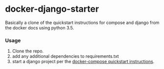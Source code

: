 # docker-django-starter

Basically a clone of the quickstart instructions for compose and django from the docker docs using python 3.5. 

### Usage

1. Clone the repo.
2. add any additional dependencies to requirements.txt
3. start a django project per the [docker-compose quickstart instructions](https://docs.docker.com/compose/django/). 
